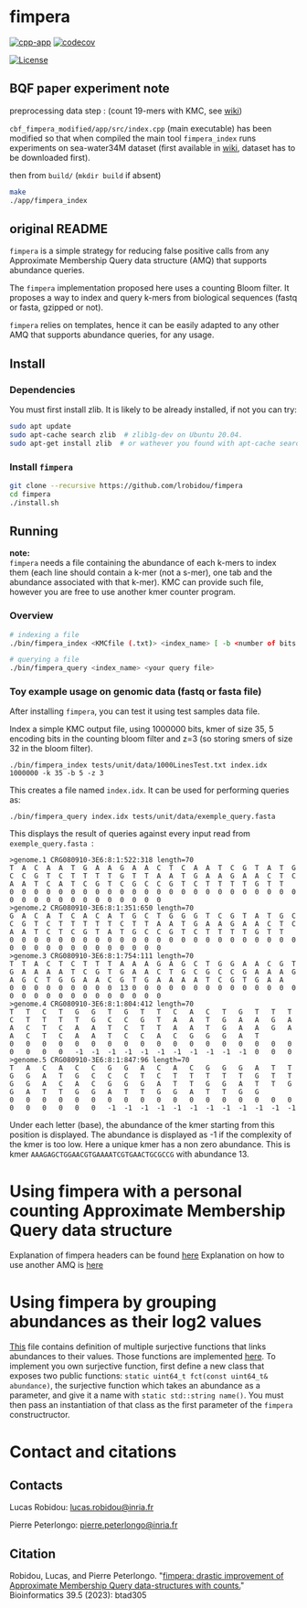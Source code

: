 # fimpera <!-- omit in toc -->

[![cpp-app](https://github.com/lrobidou/fimpera/actions/workflows/ci.yml/badge.svg)](https://github.com/lrobidou/fimpera/actions/workflows/ci.yml)
[![codecov](https://codecov.io/gh/lrobidou/fimpera/branch/master/graph/badge.svg?token=CXO15KTTYE)](https://codecov.io/gh/lrobidou/fimpera)

[![License](http://img.shields.io/:license-affero-blue.svg)](http://www.gnu.org/licenses/agpl-3.0.en.html)


## BQF paper experiment note

preprocessing data step : (count 19-mers with KMC, see [wiki](https://github.com/vicLeva/bqf/wiki/Experiments-details-and-protocol-for-BQF-paper-results))

`cbf_fimpera_modified/app/src/index.cpp` (main executable) has been modified so that when compiled the main tool `fimpera_index` runs experiments on sea-water34M dataset (first available in [wiki](https://github.com/vicLeva/bqf/wiki/Experiments-details-and-protocol-for-BQF-paper-results), dataset has to be downloaded first).

then from `build/` (`mkdir build` if absent)
```bash
make
./app/fimpera_index
```

## original README

`fimpera` is a simple strategy for reducing false positive calls from any Approximate Membership Query data structure (AMQ) that supports abundance queries. <!-- With no drawbacks (in particular no false positive), queries are two times faster with two orders of magnitudes less false positive calls. (TODO: check this statement) --> 

<!-- TODO image -->

The `fimpera` implementation proposed here uses a counting Bloom filter. It proposes a way to index and query k-mers from biological sequences (fastq or fasta, gzipped or not). <!-- , possibly considering only canonical Kmers). (TODO: code and check)--> <!-- or from any textual data (TODO code and check) -->

`fimpera` relies on templates, hence it can be easily adapted to any other AMQ that supports abundance queries, for any usage.

<!--## Table of content 

- [Install](#install)
  - [Dependencies](#dependencies)
  - [Install `fimpera`](#install-fimpera)
- [Running](#running)
  - [Overview](#overview)
- [Work in progress](#work-in-progress)
- [Contacts](#contacts)
- [Citation](#citation)
-->

## Install 
### Dependencies

You must first install zlib. It is likely to be already installed, if not you can try:
```bash
sudo apt update
sudo apt-cache search zlib  # zlib1g-dev on Ubuntu 20.04.
sudo apt-get install zlib  # or wathever you found with apt-cache search
```


### Install `fimpera`

```bash
git clone --recursive https://github.com/lrobidou/fimpera
cd fimpera
./install.sh
```

<!-- ## Reproduce paper results -->
<!-- TODO -->
## Running
**note:**  
`fimpera` needs a file containing the abundance of each k-mers to index them (each line should contain a k-mer (not a s-mer), one tab and the abundance associated with that k-mer). KMC can provide such file, however you are free to use another kmer counter program.
### Overview

```bash
# indexing a file
./bin/fimpera_index <KMCfile (.txt)> <index_name> [ -b <number of bits per buckets in the filter> -k <k> -z <z> --canonical ]

# querying a file
./bin/fimpera_query <index_name> <your query file>
```


### Toy example usage on genomic data (fastq or fasta file)
After installing `fimpera`, you can test it using test samples data file.

Index a simple KMC output file, using 1000000 bits, kmer of size 35, 5 encoding bits in the counting bloom filter and z=3 (so storing smers of size 32 in the bloom filter).

```
./bin/fimpera_index tests/unit/data/1000LinesTest.txt index.idx 1000000 -k 35 -b 5 -z 3
```

This creates a file named `index.idx`. It can be used for performing queries as: 

```
./bin/fimpera_query index.idx tests/unit/data/exemple_query.fasta                     
```

This displays the result of queries against every input read from `exemple_query.fasta `:

```
>genome.1 CRG080910-3E6:8:1:522:318 length=70
T  A  C  A  A  T  G  A  A  G  A  A  C  T  C  A  A  T  C  G  T  A  T  G  C  C  G  T  C  T  T  T  T  G  T  T  A  A  T  G  A  A  G  A  A  C  T  C  A  A  T  C  A  T  C  G  T  C  G  C  C  G  T  C  T  T  T  T  G  T  T  
0  0  0  0  0  0  0  0  0  0  0  0  0  0  0  0  0  0  0  0  0  0  0  0  0  0  0  0  0  0  0  0  0  0  0  0  0  
>genome.2 CRG080910-3E6:8:1:351:650 length=70
G  A  C  A  T  C  A  C  A  T  G  C  T  G  G  G  T  C  G  T  A  T  G  C  C  G  T  C  T  T  T  T  T  C  T  T  A  A  T  G  A  A  G  A  A  C  T  C  A  A  T  C  T  C  G  T  A  T  G  C  C  G  T  C  T  T  T  T  G  T  T  
0  0  0  0  0  0  0  0  0  0  0  0  0  0  0  0  0  0  0  0  0  0  0  0  0  0  0  0  0  0  0  0  0  0  0  0  0  
>genome.3 CRG080910-3E6:8:1:754:111 length=70
T  T  A  C  T  C  T  T  T  A  A  A  G  A  G  C  T  G  G  A  A  C  G  T  G  A  A  A  A  T  C  G  T  G  A  A  C  T  G  C  G  C  C  G  A  A  A  G  A  G  C  T  G  G  A  A  C  G  T  G  A  A  A  A  T  C  G  T  G  A  A  
0  0  0  0  0  0  0  0  0  13 0  0  0  0  0  0  0  0  0  0  0  0  0  0  0  0  0  0  0  0  0  0  0  0  0  0  0  
>genome.4 CRG080910-3E6:8:1:804:412 length=70
T   T   C   T   G   G   T   G   T   T   C   A   C   T   G   T   T   T   C   T   T   T   T   G   C   C   G   T   A   A   T   G   A   A   G   A   A   C   T   C   A   A   T   C   T   T   A   A   T   G   A   A   G   A   A   C   T   C   A   A   T   C   C   A   C   G   G   G   A   T   
0   0   0   0   0   0   0   0   0   0   0   0   0   0   0   0   0   0   0   0   0   0   -1  -1  -1  -1  -1  -1  -1  -1  -1  -1  -1  0   0   0   
>genome.5 CRG080910-3E6:8:1:847:96 length=70
T   A   C   A   C   C   G   G   A   C   A   C   G   G   G   A   T   T   G   G   A   T   G   C   C   C   T   C   T   T   T   T   T   G   T   T   G   G   A   C   A   C   G   G   G   A   T   T   G   G   A   T   T   G   G   A   T   T   G   G   A   T   T   G   G   A   T   T   G   G   
0   0   0   0   0   0   0   0   0   0   0   0   0   0   0   0   0   0   0   0   0   0   0   0   -1  -1  -1  -1  -1  -1  -1  -1  -1  -1  -1  -1
```

Under each letter (base), the abundance of the kmer starting from this position is displayed. The abundance is displayed as -1 if the complexity of the kmer is too low. Here a unique kmer has a non zero abundance. This is kmer `AAAGAGCTGGAACGTGAAAATCGTGAACTGCGCCG` with abundance 13.

# Using fimpera with a personal counting Approximate Membership Query data structure
Explanation of fimpera headers can be found [here](lib/include/fimpera-lib/README.md)
Explanation on how to use another AMQ is [here](lib/include/fimpera-lib/README.md#cbfhpp)


<!-- TODO -->

# Using fimpera by grouping abundances as their log2 values

[This](https://github.com/lrobidou/fimpera/blob/master/lib/include/fimpera-lib/abundanceToIdentifierStrategy.hpp) file contains definition of multiple surjective functions that links abundances to their values. Those functions are implemented [here](https://github.com/lrobidou/fimpera/blob/master/lib/src/abundanceToIdentifierStrategy.cpp). To implement you own surjective function, first define a new class that exposes two public functions: `static uint64_t fct(const uint64_t& abundance)`, the surjective function which takes an abundance as a parameter, and give it a name with `static std::string name()`. You must then pass an instantiation of that class as the first parameter of the `fimpera` constructructor. 


# Contact and citations
## Contacts

Lucas Robidou: lucas.robidou@inria.fr

Pierre Peterlongo: pierre.peterlongo@inria.fr

## Citation
Robidou, Lucas, and Pierre Peterlongo. "[fimpera: drastic improvement of Approximate Membership Query data-structures with counts.](https://academic.oup.com/bioinformatics/article/39/5/btad305/7169157)" Bioinformatics 39.5 (2023): btad305 

<!-- ## Reproduce paper results -->
<!-- TODO -->
